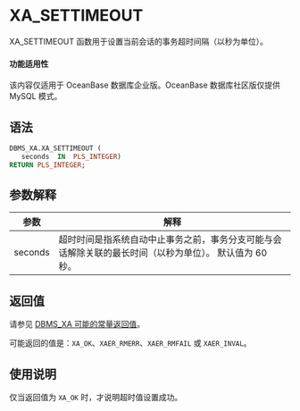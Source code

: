 XA_SETTIMEOUT 
==================================

XA_SETTIMEOUT 函数用于设置当前会话的事务超时间隔（以秒为单位）。


  <main id="notice" >
    <h4>功能适用性</h4>
    <p>该内容仅适用于 OceanBase 数据库企业版。OceanBase 数据库社区版仅提供 MySQL 模式。</p>
  </main>

语法 
-----------

```sql
DBMS_XA.XA_SETTIMEOUT (
   seconds  IN  PLS_INTEGER)
RETURN PLS_INTEGER;
```



参数解释 
-------------



| **参数**  |                         **解释**                         |
|---------|--------------------------------------------------------|
| seconds | 超时时间是指系统自动中止事务之前，事务分支可能与会话解除关联的最长时间（以秒为单位）。 默认值为 60 秒。 |



返回值 
------------

请参见 [DBMS_XA 可能的常量返回值](2.dbms-xa-constant-oracle.md)。

可能返回的值是：`XA_OK`、`XAER_RMERR`、`XAER_RMFAIL` 或 `XAER_INVAL`。

使用说明 
-------------------------

仅当返回值为 `XA_OK` 时，才说明超时值设置成功。
